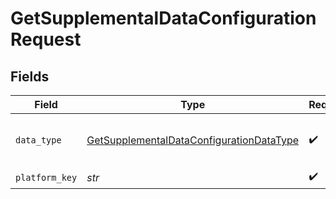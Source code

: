 # GetSupplementalDataConfigurationRequest


## Fields

| Field                                                                                                           | Type                                                                                                            | Required                                                                                                        | Description                                                                                                     | Example                                                                                                         |
| --------------------------------------------------------------------------------------------------------------- | --------------------------------------------------------------------------------------------------------------- | --------------------------------------------------------------------------------------------------------------- | --------------------------------------------------------------------------------------------------------------- | --------------------------------------------------------------------------------------------------------------- |
| `data_type`                                                                                                     | [GetSupplementalDataConfigurationDataType](../../models/operations/getsupplementaldataconfigurationdatatype.md) | :heavy_check_mark:                                                                                              | Data types that support supplemental data                                                                       | invoices                                                                                                        |
| `platform_key`                                                                                                  | *str*                                                                                                           | :heavy_check_mark:                                                                                              | N/A                                                                                                             |                                                                                                                 |